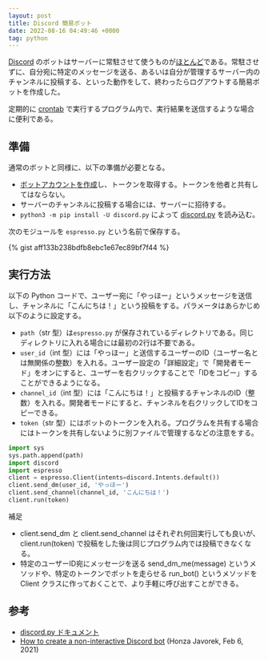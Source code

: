 ```yaml
---
layout: post
title: Discord 簡易ボット
date: 2022-08-16 04:49:46 +0000
tag: python
---
```

[Discord](https://ja.wikipedia.org/wiki/Discord) のボットはサーバーに常駐させて使うものが[ほとんど](https://top.gg/)である。常駐させずに、自分宛に特定のメッセージを送る、あるいは自分が管理するサーバー内のチャンネルに投稿する、といった動作をして、終わったらログアウトする簡易ボットを作成した。

定期的に [crontab](https://ja.wikipedia.org/wiki/Crontab) で実行するプログラム内で、実行結果を送信するような場合に便利である。

## 準備

通常のボットと同様に、以下の準備が必要となる。

- [ボットアカウントを作成](https://discordpy.readthedocs.io/ja/latest/discord.html)し、トークンを取得する。トークンを他者と共有してはならない。
- サーバーのチャンネルに投稿する場合には、サーバーに招待する。
- `python3 -m pip install -U discord.py` によって [discord.py](https://pypi.org/project/discord.py/) を読み込む。

次のモジュールを `espresso.py` という名前で保存する。

{% gist aff133b238bdfb8ebc1e67ec89bf7f44 %}

## 実行方法

以下の Python コードで、ユーザー宛に「やっほー」というメッセージを送信し、チャンネルに「こんにちは！」という投稿をする。パラメータはあらかじめ以下のように設定する。

- `path`（str 型）は`espresso.py` が保存されているディレクトリである。同じディレクトリに入れる場合には最初の2行は不要である。
- `user_id`（int 型）には「やっほー」と送信するユーザーのID（ユーザー名とは無関係の整数）を入れる。ユーザー設定の「詳細設定」で「開発者モード」をオンにすると、ユーザーを右クリックすることで「IDをコピー」することができるようになる。
- `channel_id`（int 型）には「こんにちは！」と投稿するチャンネルのID（整数）を入れる。開発者モードにすると、チャンネルを右クリックしてIDをコピーできる。
- `token`（str 型）にはボットのトークンを入れる。プログラムを共有する場合にはトークンを共有しないように別ファイルで管理するなどの注意をする。

```python
import sys
sys.path.append(path)
import discord
import espresso
client = espresso.Client(intents=discord.Intents.default())
client.send_dm(user_id, 'やっほー')
client.send_channel(channel_id, 'こんにちは！')
client.run(token)
```

補足

- client.send_dm と client.send_channel はそれぞれ何回実行しても良いが、client.run(token) で投稿をした後は同じプログラム内では投稿できなくなる。
- 特定のユーザーID宛にメッセージを送る send_dm_me(message) というメソッドや、特定のトークンでボットを走らせる run_bot() というメソッドを Client クラスに作っておくことで、より手軽に呼び出すことができる。

## 参考
- [discord.py ドキュメント](https://discordpy.readthedocs.io/ja/latest/index.html)
- [How to create a non-interactive Discord bot](https://honzajavorek.cz/blog/how-to-create-non-interactive-discord-bot/) (Honza Javorek, Feb 6, 2021)
